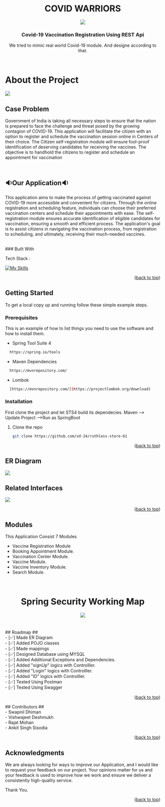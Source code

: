 <a name="readme-top"></a> 


  <h1 align="center">COVID WARRIORS</h1>
<div  align="center" ><img src = "https://resize.indiatvnews.com/en/resize/newbucket/1200_-/2021/05/covidvaccinetechnology-1620879627.jpg"/></div>


  <h3 align="center">Covid-19 Vaccination Registration Using REST Api</h3>
<p align="center">We tried to mimic real world Covid-19 module. And designe according to that.</p>

</br>
<h1>About the Project</h1>
<img src = "https://github.com/swapnil0076/swift-book-7091/assets/58816804/87e07d23-442e-4f6f-acfc-8e2803b2ed7c"/>

<h2>Case Problem</h2>
<p>Government of India is taking all necessary steps to ensure that the nation is prepared to face the challenge and threat posed by the growing contagion of COVID-19.
This application will facilitate the citizen with an option to register and schedule the vaccination session online in Centers of their choice. The Citizen self-registration module will ensure fool-proof identification of deserving candidates for receiving the vaccines.
The objective is to handhold the citizens to register and schedule an appointment for vaccination 
</p>


<br/>

<h2>🔉Our Application🔉</h2>
<p>
  This application aims to make the process of getting vaccinated against COVID-19 more accessible and convenient for citizens. Through the online registration and scheduling feature, individuals can choose their preferred vaccination centers and schedule their appointments with ease. The self-registration module ensures accurate identification of eligible candidates for vaccination, ensuring a smooth and efficient process. The application's goal is to assist citizens in navigating the vaccination process, from registration to scheduling, and ultimately, receiving their much-needed vaccines.
</p>

<br/>
### Built With

Tech Stack :

[![My Skills](https://skillicons.dev/icons?i=java,spring,maven,mysql,github,postman,hibernate,html,vscode&theme=light)](https://skillicons.dev)
<p align="right">(<a href="#readme-top">back to top</a>)</p>


<!-- GETTING STARTED -->
## Getting Started

To get a local copy up and running follow these simple example steps.

### Prerequisites

This is an example of how to list things you need to use the software and how to install them.
  
  * Spring Tool Suite 4

 ```sh
   https://spring.io/tools
   ```
  
   * Maven Dependencies

 ```sh
   https://mvnrepository.com/
   ```
   
   * Lombok

 ```sh
   [https://mvnrepository.com/](https://projectlombok.org/download)
   ```

### Installation

First clone the project and let STS4 build its dependecies. Maven --> Update Project -->Run as SpringBoot

1. Clone the repo
   ```sh
   git clone https://github.com/vd-24/ruthless-store-61
   ```


<p align="right">(<a href="#readme-top">back to top</a>)</p>

<h2>ER Diagram</h2>
<img src = "https://user-images.githubusercontent.com/58816804/237027318-c2b00d15-c863-42ff-8cba-a2d5cd588c5a.png"/>

<h2>Related Interfaces</h2>
<img  src ="https://user-images.githubusercontent.com/58816804/237030373-09c1e1b7-9e9e-4b79-9481-150c7c35f518.jpeg"/>

<p align="right">(<a href="#readme-top">back to top</a>)</p>

<!-- USAGE EXAMPLES -->
## Modules
This Application Consist 7 Modules

- Vaccine Registration Module
- Booking Appointment Module.
- Vaccination Center Module.
- Vaccine Module.
- Vaccine Inventory Module.
- Search Module.

<br/>
<div align = "center">
<h1>Spring Security Working Map</h1>
<img src = "https://github.com/swapnil0076/swift-book-7091/assets/58816804/a4979ead-b892-4bed-ab8b-4c02dd0076a4"/>
<br/>
  </div>



<h1></h1>
## Roadmap ## <br/>
 - [✅] Made ER Diagram <br/>
 - [✅] Added POJO classes <br/>
 - [✅] Made mappings <br/>
 - [✅] Designed Database using MYSQL <br/>
 - [✅] Added Additional Exceptions and Dependencies.<br/>
 - [✅] Added "signUp" logics with Controlller.<br/>
 - [✅] Added "Login" logics with Controlller.<br/>
 - [✅] Added "ID" logics with Controlller.<br/>
 - [✅] Tested Using Postman<br/>
 - [✅] Tested Using Swagger<br/>
 <p align="right">(<a href="#readme-top">back to top</a>)</p>
 ## Contributors ## <br/>
 - Swapnil Dhiman <br/>
 - Vishwajeet Deshmukh <br/>
 - Rajat Mohan <br/>
 - Ankit Singh Sisodia <br/>
 <p align="right">(<a href="#readme-top">back to top</a>)</p>
 
## Acknowledgments
We are always looking for ways to improve our Application, and I would like to request your feedback on our project. Your opinions matter for us and your feedback is used to improve how we work and ensure we deliver a consistently high-quality service.

Thank You.
<p align="right">(<a href="#readme-top">back to top</a>)</p>


 
